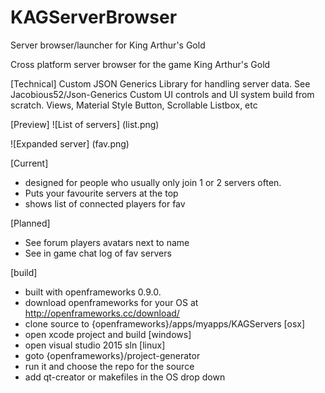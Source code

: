 # KAGServerBrowser
Server browser/launcher for King Arthur's Gold

Cross platform server browser for the game King Arthur's Gold

[Technical]
Custom JSON Generics Library for handling server data. See Jacobious52/Json-Generics
Custom UI controls and UI system build from scratch. Views, Material Style Button, Scrollable Listbox, etc

[Preview]
![List of servers]
(list.png)

![Expanded server]
(fav.png)

[Current]
- designed for people who usually only join 1 or 2 servers often.
- Puts your favourite servers at the top
- shows list of connected players for fav 


[Planned]
- See forum players avatars next to name
- See in game chat log of fav servers

[build]
- built with openframeworks 0.9.0.
- download openframeworks for your OS at http://openframeworks.cc/download/
- clone source to {openframeworks}/apps/myapps/KAGServers
[osx]
- open xcode project and build
[windows]
- open visual studio 2015 sln
[linux]
- goto {openframeworks}/project-generator
- run it and choose the repo for the source
- add qt-creator or makefiles in the OS drop down
